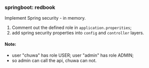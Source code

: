 ### springboot: redbook
Implement Spring security - in memory.

1. Comment out the defined role in `application.properities`;
2. add spring security properties into `config` and `controller` layers.


#### Note:
- user "chuwa" has role USER; user "admin" has role ADMIN;
- so admin can call the api, chuwa can not.

